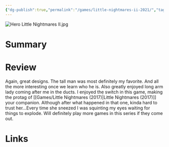 ```yaml
---
{"dg-publish":true,"permalink":"/games/little-nightmares-ii-2021/","tags":["streamed","games"],"created":"2024-07-23","updated":"2024-08-14"}
---
```



![Hero Little Nightmares II.jpg](/img/user/Attachments/Hero%20Little%20Nightmares%20II.jpg)

# Summary

# Review

Again, great designs. The tall man was most definitely my favorite. And all the more interesting once we learn who he is. Also greatly enjoyed long arm lady coming after me in the ducts. I enjoyed the switch in this game, making the protag of [[Games/Little Nightmares (2017)\|Little Nightmares (2017)]] your companion. Although after what happened in that one, kinda hard to trust her...Every time she sneezed I was squinting my eyes waiting for things to explode. Will definitely play more games in this series if they come out.

# Links

